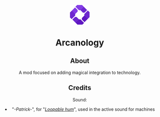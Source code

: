 <center><img alt=Icon src=src/main/resources/assets/arcanology/icon.png"width=128</center>

# <center>Arcanology</center>

## About

A mod focused on adding magical integration to technology.

## Credits

Sound:
 - "*-Patrick-*", for "*[Loopable hum](https://freesound.org/people/-Patrick-/sounds/466451/)*", used in the active sound for machines
